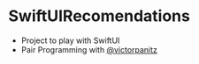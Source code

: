 # SwiftUIRecomendations

- Project to play with SwiftUI
- Pair Programming with [@victorpanitz](https://github.com/victorpanitz)
